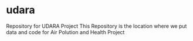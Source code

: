 # udara
Repository for UDARA Project
This Repository is the location where we put data and code for Air Polution and Health Project
